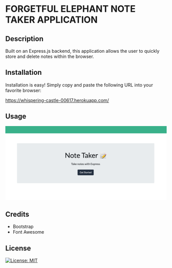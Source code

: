 # FORGETFUL ELEPHANT NOTE TAKER APPLICATION

## Description

Built on an Express.js backend, this application allows the user to quickly store and delete notes within the browser.

## Installation

Installation is easy!  Simply copy and paste the following URL into your favorite browser:

https://whispering-castle-00617.herokuapp.com/

## Usage

![note taker screenshot](Develop/public/assets/images/note-taker-screenshot.png)

## Credits

- Bootstrap
- Font Awesome

## License

[![License: MIT](https://img.shields.io/badge/License-MIT-yellow.svg)](https://opensource.org/licenses/MIT)